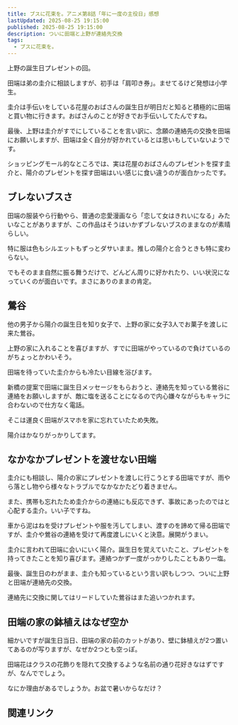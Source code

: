 ```yaml
---
title: ブスに花束を。アニメ第8話「年に一度の主役日」感想
lastUpdated: 2025-08-25 19:15:00
published: 2025-08-25 19:15:00
description: ついに田端と上野が連絡先交換
tags:
  - ブスに花束を。
---
```

上野の誕生日プレゼントの回。

田端は弟の圭介に相談しますが、初手は「肩叩き券」。ませてるけど発想は小学生。

圭介は手伝いをしている花屋のおばさんの誕生日が明日だと知ると積極的に田端と買い物に行きます。おばさんのことが好きでお手伝いしてたんですね。

最後、上野は圭介がすでにしていることを言い訳に、念願の連絡先の交換を田端にお願いしますが、田端は全く自分が好かれているとは思いもしていないようです。

ショッピングモール的なところでは、実は花屋のおばさんのプレゼントを探す圭介と、陽介のプレゼントを探す田端はいい感じに食い違うのが面白かったです。


## ブレないブスさ

田端の服装やら行動やら、普通の恋愛漫画なら「恋して女はきれいになる」みたいなことがありますが、この作品はそうはいかずブレないブスのままなのが素晴らしい。

特に服は色もシルエットもずっとダサいまま。推しの陽介と合うときも特に変わらない。

でもそのまま自然に振る舞うだけで、どんどん周りに好かれたり、いい状況になっていくのが面白いです。まさにありのままの肯定。

## 鶯谷

他の男子から陽介の誕生日を知り女子で、上野の家に女子3人でお菓子を渡しに来た鶯谷。

上野の家に入れることを喜びますが、すでに田端がやっているので負けているのがちょっとかわいそう。

田端を待っていた圭介からも冷たい目線を浴びます。

新橋の提案で田端に誕生日メッセージをもらおうと、連絡先を知っている鶯谷に連絡をお願いしますが、敵に塩を送ることになるので内心嫌々ながらもキャラに合わないので仕方なく電話。

そこは運良く田端がスマホを家に忘れていたため失敗。

陽介はかなりがっかりしてます。

## なかなかプレゼントを渡せない田端

圭介にも相談し、陽介の家にプレゼントを渡しに行こうとする田端ですが、雨やら落とし物やら様々なトラブルでなかなかたどり着きません。

また、携帯も忘れたため圭介からの連絡にも反応できず、事故にあったのではと心配する圭介。いい子ですね。

車から泥はねを受けプレゼントや服を汚してしまい、渡すのを諦めて帰る田端ですが、圭介や鶯谷の連絡を受けて再度渡しにいくと決意。展開がうまい。

圭介に言われて田端に会いにいく陽介。誕生日を覚えていたこと、プレゼントを持ってきたことを知り喜びます。連絡つかず一度がっかりしたこともあり一塩。

最後、誕生日のわがまま、圭介も知っているという言い訳もしつつ、ついに上野と田端が連絡先の交換。

連絡先に交換に関してはリードしていた鶯谷はまた追いつかれます。

## 田端の家の鉢植えはなぜ空か

細かいですが誕生日当日、田端の家の前のカットがあり、壁に鉢植えが2つ置いてあるのが写りますが、なぜか2つとも空っぽ。

田端花はクラスの花飾りを隠れて交換するような名前の通り花好きなはずですが、なんででしょう。

なにか理由があるでしょうか。お盆で暑いからなだけ？

## 関連リンク
<!--@include: ../parts/busunihanatabawo-link.md-->
